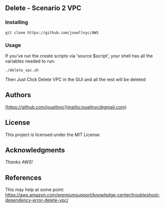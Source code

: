 ## Delete - Scenario 2 VPC

### Installing
```
git clone https://github.com/jouellnyc/AWS
```

### Usage
If you've run the create scripts via 'source $script', your shell has all the variables needed to run:
```
./delete_vpc.sh
```
Then Just Click Delete VPC in the GUI and all the rest will be deleted

## Authors
[https://github.com/jouellnyc](mailto:jouellnyc@gmail.com)

## License
This project is licensed under the MIT License

## Acknowledgments
*Thanks AWS!*

## References
This may help at some point: https://aws.amazon.com/premiumsupport/knowledge-center/troubleshoot-dependency-error-delete-vpc/
